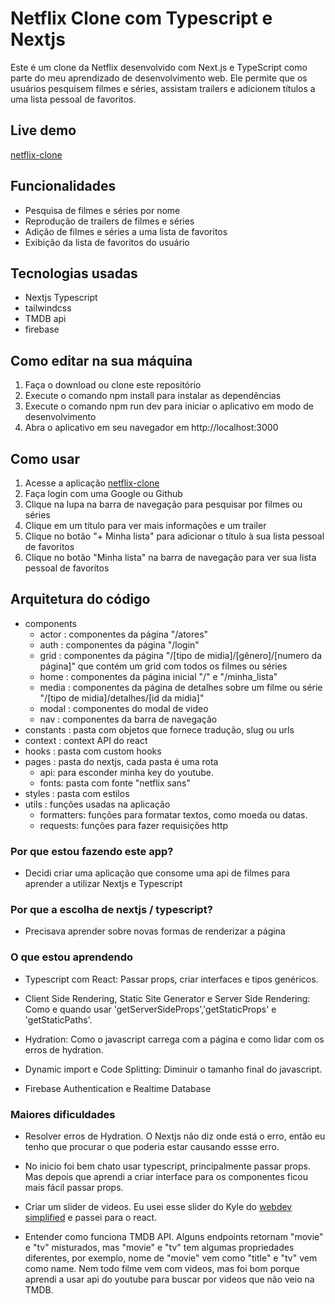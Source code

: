# Netflix Clone com Typescript e Nextjs

Este é um clone da Netflix desenvolvido com Next.js e TypeScript como parte do meu aprendizado de desenvolvimento web. Ele permite que os usuários pesquisem filmes e séries, assistam trailers e adicionem títulos a uma lista pessoal de favoritos.

## Live demo

[netflix-clone](https://nextflix-rm.vercel.app/)

## Funcionalidades

- Pesquisa de filmes e séries por nome
- Reprodução de trailers de filmes e séries
- Adição de filmes e séries a uma lista de favoritos
- Exibição da lista de favoritos do usuário

## Tecnologias usadas

- Nextjs Typescript
- tailwindcss
- TMDB api
- firebase

## Como editar na sua máquina

1. Faça o download ou clone este repositório
2. Execute o comando npm install para instalar as dependências
3. Execute o comando npm run dev para iniciar o aplicativo em modo de desenvolvimento
4. Abra o aplicativo em seu navegador em http://localhost:3000

## Como usar

1. Acesse a aplicação [netflix-clone](https://nextflix-rm.vercel.app/)
2. Faça login com uma Google ou Github
3. Clique na lupa na barra de navegação para pesquisar por filmes ou séries
4. Clique em um título para ver mais informações e um trailer
5. Clique no botão "+ Minha lista" para adicionar o título à sua lista pessoal de favoritos
6. Clique no botão "Minha lista" na barra de navegação para ver sua lista pessoal de favoritos

## Arquitetura do código

- components
  - actor : componentes da página "/atores"
  - auth : componentes da página "/login"
  - grid : componentes da página "/[tipo de midia]/[gênero]/[numero da página]" que contém um grid com todos os filmes ou séries
  - home : componentes da página inicial "/" e "/minha_lista"
  - media : componentes da página de detalhes sobre um filme ou série "/[tipo de midia]/detalhes/[id da midia]"
  - modal : componentes do modal de video
  - nav : componentes da barra de navegação
- constants : pasta com objetos que fornece tradução, slug ou urls
- context : context API do react
- hooks : pasta com custom hooks
- pages : pasta do nextjs, cada pasta é uma rota
  - api: para esconder minha key do youtube.
  - fonts: pasta com fonte "netflix sans"
- styles : pasta com estilos
- utils : funções usadas na aplicação
  - formatters: funções para formatar textos, como moeda ou datas.
  - requests: funções para fazer requisições http

### Por que estou fazendo este app?

- Decidi criar uma aplicação que consome uma api de filmes para aprender a utilizar Nextjs e Typescript

### Por que a escolha de nextjs / typescript?

- Precisava aprender sobre novas formas de renderizar a página

### O que estou aprendendo

- Typescript com React: Passar props, criar interfaces e tipos genéricos.

- Client Side Rendering, Static Site Generator e Server Side Rendering: Como e quando usar 'getServerSideProps','getStaticProps' e 'getStaticPaths'.

- Hydration: Como o javascript carrega com a página e como lidar com os erros de hydration.

- Dynamic import e Code Splitting: Diminuir o tamanho final do javascript.

- Firebase Authentication e Realtime Database

### Maiores dificuldades

- Resolver erros de Hydration. O Nextjs não diz onde está o erro, então eu tenho que procurar o que poderia estar causando essse erro.

- No inicio foi bem chato usar typescript, principalmente passar props. Mas depois que aprendi a criar interface para os componentes ficou mais fácil passar props.

- Criar um slider de videos. Eu usei esse slider do Kyle do [webdev simplified](https://www.youtube.com/watch?v=yq4BeRtUHbk&t=10s) e passei para o react.

- Entender como funciona TMDB API. Alguns endpoints retornam "movie" e "tv" misturados, mas "movie" e "tv" tem algumas propriedades diferentes, por exemplo, nome de "movie" vem como "title" e "tv" vem como name. Nem todo filme vem com videos, mas foi bom porque aprendi a usar api do youtube para buscar por videos que não veio na TMDB.
